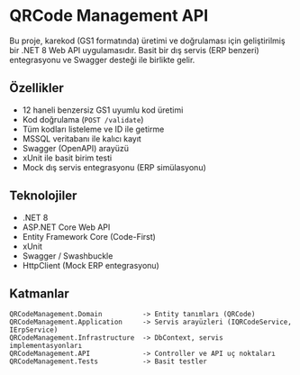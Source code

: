 # QRCode Management API

Bu proje, karekod (GS1 formatında) üretimi ve doğrulaması için geliştirilmiş bir .NET 8 Web API uygulamasıdır. Basit bir dış servis (ERP benzeri) entegrasyonu ve Swagger desteği ile birlikte gelir.

## Özellikler

- 12 haneli benzersiz GS1 uyumlu kod üretimi
- Kod doğrulama (`POST /validate`)
- Tüm kodları listeleme ve ID ile getirme
- MSSQL veritabanı ile kalıcı kayıt
- Swagger (OpenAPI) arayüzü
- xUnit ile basit birim testi
- Mock dış servis entegrasyonu (ERP simülasyonu)

## Teknolojiler

- .NET 8
- ASP.NET Core Web API
- Entity Framework Core (Code-First)
- xUnit
- Swagger / Swashbuckle
- HttpClient (Mock ERP entegrasyonu)

## Katmanlar

```text
QRCodeManagement.Domain          -> Entity tanımları (QRCode)
QRCodeManagement.Application     -> Servis arayüzleri (IQRCodeService, IErpService)
QRCodeManagement.Infrastructure  -> DbContext, servis implementasyonları
QRCodeManagement.API             -> Controller ve API uç noktaları
QRCodeManagement.Tests           -> Basit testler


